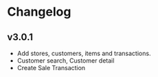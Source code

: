 # Changelog

## v3.0.1

- Add stores, customers, items and transactions.
- Customer search, Customer detail
- Create Sale Transaction